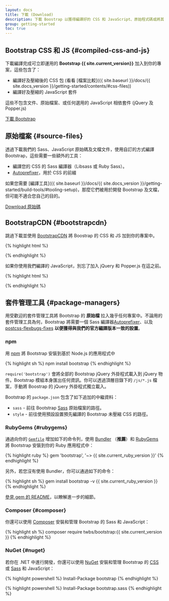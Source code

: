 ```yaml
---
layout: docs
title: 下載 (Download)
description: 下載 Boostrap 以獲得編譯好的 CSS 和 JavaScript、原始程式碼或將其加入到您喜好的 npm、RubyGems 軟體套件管理系統中。
group: getting-started
toc: true
---
```


## Bootstrap CSS 和 JS {#compiled-css-and-js}

下載編譯完成可立即運用的 **Bootstrap {{ site.current_version}}** 加入到你的專案，這些包含了：

- 編譯好及壓縮後的 CSS 包 (看看 [檔案比較]({{ site.baseurl }}/docs/{{ site.docs_version }}/getting-started/contents/#css-files))
- 編譯好及壓縮的 JavaScript 套件

這些不包含文件、原始檔案、或任何選用的 JavaScript 相依套件 (jQuery 及 Popper.js)

<a href="{{ site.download.dist }}" class="btn btn-bd-primary" onclick="ga('send', 'event', 'Getting started', 'Download', 'Download Bootstrap');">下載 Bootstrap</a>

## 原始檔案 {#source-files}

透過下載我們的 Sass、JavaScript 原始碼及文檔文件，使用自訂的方式編譯 Bootstrap，這些需要一些額外的工具：

- 編譯您的 CSS 的 Sass 編譯器（Libsass 或 Ruby Sass）。
- [Autoprefixer](https://github.com/postcss/autoprefixer)，用於 CSS 的前綴

如果您需要 [編譯工具]({{ site.baseurl }}/docs/{{ site.docs_version }}/getting-started/build-tools/#tooling-setup)，那麼它們被用於開發 Bootstrap 及文檔， 但可能不適合您自己的目的。


<a href="{{ site.download.source }}" class="btn btn-bd-primary" onclick="ga('send', 'event', 'Getting started', 'Download', 'Download source');">Download 原始碼</a>

## BootstrapCDN {#bootstrapcdn}

跳過下載並使用 [BootstrapCDN](https://www.bootstrapcdn.com/) 將 Boostrap 的 CSS 和 JS 加到你的專案中。

{% highlight html %}
<link rel="stylesheet" href="{{ site.cdn.css }}" integrity="{{ site.cdn.css_hash }}" crossorigin="anonymous">
<script src="{{ site.cdn.js }}" integrity="{{ site.cdn.js_hash }}" crossorigin="anonymous"></script>
{% endhighlight %}

如果你使用我們編譯的 JavaScript，別忘了加入 jQuery 和 Popper.js 在這之前。

{% highlight html %}
<script src="{{ site.cdn.jquery }}" integrity="{{ site.cdn.jquery_hash }}" crossorigin="anonymous"></script>
<script src="{{ site.cdn.popper }}" integrity="{{ site.cdn.popper_hash }}" crossorigin="anonymous"></script>
{% endhighlight %}

## 套件管理工具 {#package-managers}

用受歡迎的套件管理工具將 Bootstrap 的 **原始檔** 拉入幾乎任何專案中。不論用的套件管理工具為何，Bootstrap 將需要一個 Sass 編譯器[Autoprefixer](https://github.com/postcss/autoprefixer)、以及[postcss-flexbugs-fixes](https://github.com/luisrudge/postcss-flexbugs-fixes) **以便獲得與我們的官方編譯版本一致的設置**。

### npm

用 [npm](https://www.npmjs.com/package/bootstrap) 將 Bootstrap 安裝到基於 Node.js 的應用程式中

{% highlight sh %}
npm install bootstrap
{% endhighlight %}

`require('bootstrap')` 會將全部的 Bootstrap jQuery 外掛程式載入到 jQuery 物件。Bootstrap 模組本身匯出任何資訊。你可以透過頂層目錄下的 `/js/*.js` 檔案，手動將 Boostrap 的 jQuery 外掛程式獨立載入。

Bootstrap 的 `package.json` 包含了如下追加的中繼資料：

- `sass` - 前往 Bootstrap [Sass](https://sass-lang.com/) 原始檔案的路徑。
- `style` - 前往使用預設設置預先編譯的 Bootstrap 未壓縮 CSS 的路徑。

### RubyGems {#rubygems}

通過向你的 [`Gemfile`](https://bundler.io/gemfile.html) 增加如下的命令列，使用 [Bundler](https://bundler.io/) （**推薦**）和 [RubyGems](https://rubygems.org/) 將 Bootstrap 安裝到你的 Ruby 應用程式中：

{% highlight ruby %}
gem 'bootstrap', '~> {{ site.current_ruby_version }}'
{% endhighlight %}

另外，若您沒有使用 Bundler，你可以通過如下的命令：

{% highlight sh %}
gem install bootstrap -v {{ site.current_ruby_version }}
{% endhighlight %}

[參見 gem 的 README](https://github.com/twbs/bootstrap-rubygem/blob/master/README.md)，以瞭解進一步的細節。

### Composer {#composer}

你還可以使用 [Composer](https://getcomposer.org/) 安裝和管理 Bootstrap 的 Sass 和 JavaScript：

{% highlight sh %}
composer require twbs/bootstrap:{{ site.current_version }}
{% endhighlight %}

### NuGet {#nuget}

若你在 .NET 中進行開發，你還可以使用 [NuGet](https://www.nuget.org/) 安裝和管理 Bootstrap 的
[CSS](https://www.nuget.org/packages/bootstrap/) 或 [Sass](https://www.nuget.org/packages/bootstrap.sass/) 和 JavaScript：

{% highlight powershell %}
Install-Package bootstrap
{% endhighlight %}

{% highlight powershell %}
Install-Package bootstrap.sass
{% endhighlight %}
